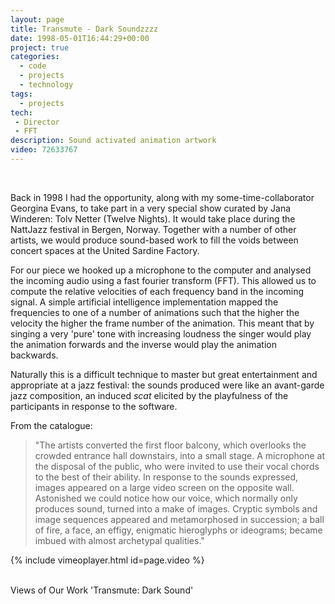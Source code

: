 ```yaml
---
layout: page
title: Transmute - Dark Soundzzzz
date: 1998-05-01T16:44:29+00:00
project: true
categories:
  - code
  - projects
  - technology
tags:
  - projects
tech:
 - Director
 - FFT
description: Sound activated animation artwork
video: 72633767
---
```


<div class="img_row">
	<img class="col three" src="{{ site.baseurl }}/images/heroes/tolv0213.gif" alt="" title="tolvnetter"/>
</div>
<br/>

Back in 1998 I had the opportunity, along with my some-time-collaborator Georgina Evans, to take part in a very special show curated by Jana Winderen: Tolv Netter (Twelve Nights). It would take place during the NattJazz festival in Bergen, Norway. Together with a number of other artists, we would produce sound-based work to fill the voids between concert spaces at the United Sardine Factory.

For our piece we hooked up a microphone to the computer and analysed the incoming audio using a fast fourier transform (FFT). This allowed us to compute the relative velocities of each frequency band in the incoming signal. A simple artificial intelligence implementation mapped the frequencies to one of a number of animations such that the higher the velocity the higher the frame number of the animation. This meant that by singing a very 'pure' tone with increasing loudness the singer would play the animation forwards and the inverse would play the animation backwards.  

Naturally this is a difficult technique to master but great entertainment and appropriate at a jazz festival: the sounds produced were like an avant-garde jazz composition, an induced _scat_ elicited by the playfulness of the participants in response to the software.

From the catalogue:


>"The artists converted the first floor balcony, which overlooks the crowded entrance hall downstairs, into a small stage. A microphone at the disposal of the public, who were invited to use their vocal chords to the best of their ability. In response to the sounds expressed, images appeared on a large video screen on the opposite wall. Astonished we could notice how our voice, which normally only produces sound, turned into a make of images. Cryptic symbols and image sequences appeared and metamorphosed in succession; a ball of fire, a face, an effigy, enigmatic hieroglyphs or ideograms; became imbued with almost archetypal qualities."


{% include vimeoplayer.html id=page.video %}

<div class="img_row">
	<img class="col one left" src="{{ site.baseurl }}/images/tolvnetter/tolv201.gif" alt="" title="tolvnetter"/>
	<img class="col two right" src="{{ site.baseurl }}/images/tolvnetter/deep02.gif" alt="" title="tolvnetter"/>
</div>
<div class="col three caption">
	Views of Our Work 'Transmute: Dark Sound'
</div>
<br/>